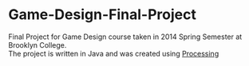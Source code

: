# Game-Design-Final-Project
Final Project for Game Design course taken in 2014 Spring Semester at Brooklyn College.
<br />
The project is written in Java and was created using <a href="https://processing.org/">Processing</a>
